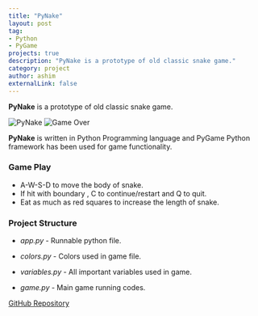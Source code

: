 ```yaml
---
title: "PyNake"
layout: post
tag:
- Python
- PyGame
projects: true
description: "PyNake is a prototype of old classic snake game."
category: project
author: ashim
externalLink: false
---
```




**PyNake** is a prototype of old classic snake game.

![PyNake](https://i.imgur.com/bp2vEKT.png) ![Game Over](https://i.imgur.com/FvpsMbQ.png)



**PyNake** is written in Python Programming language and PyGame Python framework has been used for game functionality.

### Game Play

- A-W-S-D to move the body of snake.
- If hit with boundary , C to continue/restart and Q to quit.
- Eat as much as red squares to increase the length of snake. 

### Project Structure

- _app.py_ - Runnable python file.

- _colors.py_ - Colors used in game file.

- _variables.py_ - All important variables used in game.

- _game.py_ - Main game running codes.

[GitHub Repository](https://github.com/selfclaimedprogrammer/PyNake)
  

  

  